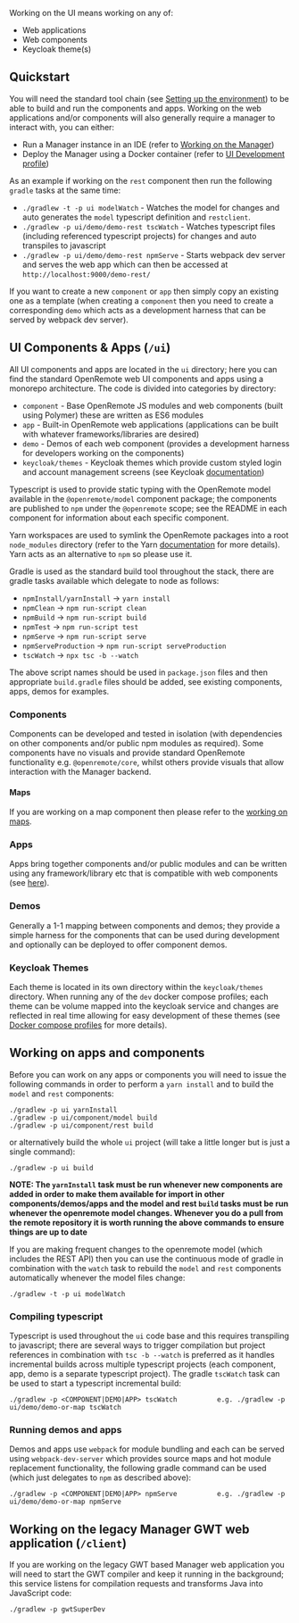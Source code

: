 Working on the UI means working on any of:

* Web applications
* Web components
* Keycloak theme(s)

## Quickstart
You will need the standard tool chain (see [Setting up the environment](./Developer-Guide%3A-Preparing-the-environment)) to be able to build and run the components and apps. Working on the web applications and/or components will also generally require a manager to interact with, you can either:

* Run a Manager instance in an IDE (refer to [Working on the Manager](./Developer-Guide%3A-Working-on-the-Manager))
* Deploy the Manager using a Docker container (refer to [UI Development profile](./Developer-Guide%3A-Docker-compose-profiles#ui-development-devyml))

As an example if working on the `rest` component then run the following `gradle` tasks at the same time:

- `./gradlew -t -p ui modelWatch` - Watches the model for changes and auto generates the `model` typescript definition and `restclient`.
- `./gradlew -p ui/demo/demo-rest tscWatch` - Watches typescript files (including referenced typescript projects) for changes and auto transpiles to javascript
- `./gradlew -p ui/demo/demo-rest npmServe` - Starts webpack dev server and serves the web app which can then be accessed at `http://localhost:9000/demo-rest/`

If you want to create a new `component` or `app` then simply copy an existing one as a template (when creating a `component` then you need to create a corresponding `demo` which acts as a development harness that can be served by webpack dev server).

## UI Components & Apps (`/ui`)
All UI components and apps are located in the `ui` directory; here you can find the standard OpenRemote web UI components and apps using a monorepo architecture. The code is divided into categories by directory:

* `component` - Base OpenRemote JS modules and web components (built using Polymer) these are written as ES6 modules
* `app` - Built-in OpenRemote web applications (applications can be built with whatever frameworks/libraries are desired)
* `demo` - Demos of each web component (provides a development harness for developers working on the components)
* `keycloak/themes` - Keycloak themes which provide custom styled login and account management screens (see Keycloak [documentation](https://www.keycloak.org))

Typescript is used to provide static typing with the OpenRemote model available in the `@openremote/model` component package; the components are published to `npm` under the `@openremote` scope; see the README in each component for information about each specific component.

Yarn workspaces are used to symlink the OpenRemote packages into a root `node_modules` directory (refer to the Yarn [documentation](https://yarnpkg.com/) for more details). Yarn acts as an alternative to `npm` so please use it.

Gradle is used as the standard build tool throughout the stack, there are gradle tasks available which delegate to node as follows:

* `npmInstall/yarnInstall` -> `yarn install`
* `npmClean` -> `npm run-script clean`
* `npmBuild` -> `npm run-script build`
* `npmTest` -> `npm run-script test`
* `npmServe` -> `npm run-script serve`
* `npmServeProduction` -> `npm run-script serveProduction`
* `tscWatch` -> `npx tsc -b --watch`

The above script names should be used in `package.json` files and then appropriate `build.gradle` files should be added, see existing components, apps, demos for examples.

### Components
Components can be developed and tested in isolation (with dependencies on other components and/or public npm modules as required). Some components have no visuals and provide standard OpenRemote functionality e.g. `@openremote/core`, whilst others provide visuals that allow interaction with the Manager backend.

#### Maps
If you are working on a map component then please refer to the [working on maps](./Developer-Guide:).

### Apps
Apps bring together components and/or public modules and can be written using any framework/library etc that is
compatible with web components (see [here]([https://custom-elements-everywhere.com/)).

### Demos
Generally a 1-1 mapping between components and demos; they provide a simple harness for the components that can be used during development and optionally can be deployed to offer component demos. 

### Keycloak Themes
Each theme is located in its own directory within the `keycloak/themes` directory. When running any of the `dev` docker compose profiles; each theme can be volume mapped into the keycloak service and changes are reflected in real time allowing for easy development of these themes (see [Docker compose profiles](./Developer-Guide:-Docker-compose-profiles) for more details).

## Working on apps and components
Before you can work on any apps or components you will need to issue the following commands in order to perform a `yarn install` and to build the `model` and `rest` components:

```
./gradlew -p ui yarnInstall
./gradlew -p ui/component/model build
./gradlew -p ui/component/rest build
```

or alternatively build the whole `ui` project (will take a little longer but is just a single command):

```
./gradlew -p ui build
```

**NOTE: The `yarnInstall` task must be run whenever new components are added in order to make them available for import in other components/demos/apps and the model and rest `build` tasks must be run whenever the openremote model changes. Whenever you do a pull from the remote repository it is worth running the above commands to ensure things are up to date**

If you are making frequent changes to the openremote model (which includes the REST API) then you can use the continuous mode of gradle in combination with the `watch` task to rebuild the `model` and `rest` components automatically whenever the model files change:

```
./gradlew -t -p ui modelWatch
```

### Compiling typescript
Typescript is used throughout the `ui` code base and this requires transpiling to javascript; there are several ways to trigger compilation but project references in combination with `tsc -b --watch` is preferred as it handles incremental builds across multiple typescript projects (each component, app, demo is a separate typescript project). The gradle `tscWatch` task can be used to start a typescript incremental build:

```
./gradlew -p <COMPONENT|DEMO|APP> tscWatch          e.g. ./gradlew -p ui/demo/demo-or-map tscWatch
```

### Running demos and apps
Demos and apps use `webpack` for module bundling and each can be served using `webpack-dev-server` which provides source maps and hot module replacement functionality, the following gradle command can be used (which just delegates to `npm` as described above):

```
./gradlew -p <COMPONENT|DEMO|APP> npmServe          e.g. ./gradlew -p ui/demo/demo-or-map npmServe
```

## Working on the legacy Manager GWT web application (`/client`)
If you are working on the legacy GWT based Manager web application you will need to start the GWT compiler and keep it running in the background; this service listens for compilation requests and transforms Java into JavaScript code:
```
./gradlew -p gwtSuperDev
```